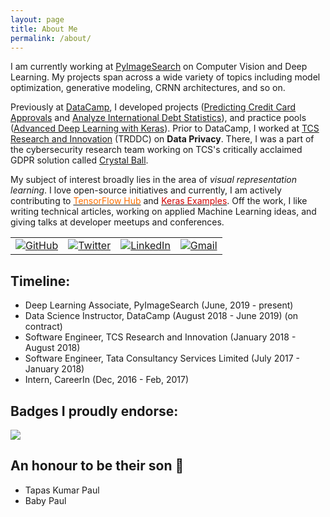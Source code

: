 ```yaml
---
layout: page
title: About Me
permalink: /about/
---
```

I am currently working at [PyImageSearch](https://www.pyimagesearch.com/) on Computer Vision and Deep Learning. My projects span across a wide variety of topics including model optimization, generative modeling, CRNN architectures, and so on.

Previously at [DataCamp](https://www.datacamp.com/), I developed projects ([Predicting Credit Card Approvals](https://www.datacamp.com/projects/558?tap_a=5644-dce66f&tap_s=357540-5b28dd) and [Analyze International Debt Statistics](https://www.datacamp.com/projects/754?tap_a=5644-dce66f&tap_s=357540-5b28dd)), and practice pools ([Advanced Deep Learning with Keras](https://practice.datacamp.com/p/217?tap_a=5644-dce66f&tap_s=357540-5b28dd)). Prior to DataCamp, I worked at [TCS Research and Innovation](https://www.tcs.com/research-and-innovation) (TRDDC) on **Data Privacy**. There, I was a part of the cybersecurity research team working on TCS's critically acclaimed GDPR solution called [Crystal Ball](https://www.tcs.com/tcs-recognized-leader-gdpr-services-by-nelsonhall).

My subject of interest broadly lies in the area of _visual representation learning_. I love open-source initiatives and currently, I am actively contributing to <a href="https://tfhub.dev/s?publisher=sayakpaul"><font color="#FF6F00">TensorFlow Hub</font></a> and <a href="https://github.com/keras-team/keras-io/commits?author=sayakpaul"><font color="#d00000">Keras Examples</font></a>. Off the work, I like writing technical articles, working on applied Machine Learning ideas, and giving talks at developer meetups and conferences.

<table>
  <tr>
      <td><a href="https://github.com/sayakpaul"><img src="https://img.shields.io/github/followers/sayakpaul.svg?label=GitHub&style=social" alt="GitHub"></a></td>
    <td><a href="https://twitter.com/RisingSayak"><img src="https://img.shields.io/twitter/follow/RisingSayak?label=Twitter&style=social" alt="Twitter"></a></td>
    <td><a href="https://www.linkedin.com/in/sayak-paul"><img src="https://img.shields.io/badge/LinkedIn--_.svg?style=social&logo=linkedin" alt="LinkedIn"></a></td>
    <td><a href="mailto:spsayakpaul@gmail.com"><img src="https://img.shields.io/badge/Gmail--_.svg?style=social&logo=gmail" alt="Gmail"></a></td>
  </tr>
</table>

## Timeline:
- Deep Learning Associate, PyImageSearch (June, 2019 - present)
- Data Science Instructor, DataCamp (August 2018 - June 2019) (on contract)
- Software Engineer, TCS Research and Innovation (January 2018 - August 2018)
- Software Engineer, Tata Consultancy Services Limited (July 2017 - January 2018)
- Intern, CareerIn (Dec, 2016 - Feb, 2017) 

## Badges I proudly endorse:

![]({{site.baseurl}}/images/badges.png)

## An honour to be their son 🙂
- Tapas Kumar Paul
- Baby Paul
